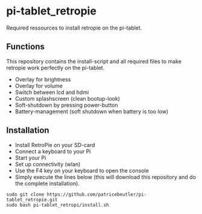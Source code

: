 # pi-tablet_retropie
Required ressources to install retropie on the pi-tablet.

## Functions
This repository contains the install-script and all required files to make retropie work perfectly on the pi-tablet.

* Overlay for brightness
* Overlay for volume
* Switch between lcd and hdmi
* Custom splashscreen (clean bootup-look)
* Soft-shutdown by pressing power-button
* Battery-management (soft shutdown when battery is too low)

## Installation
* Install RetroPie on your SD-card
* Connect a keyboard to your Pi
* Start your Pi
* Set up connectivity (wlan)
* Use the F4 key on your keyboard to open the console
* Simply execute the lines below (this will download this repository and do the complete installation).

```
sudo git clone https://github.com/patricebeutler/pi-tablet_retropie.git
sudo bash pi-tablet_retropi/install.sh
```
